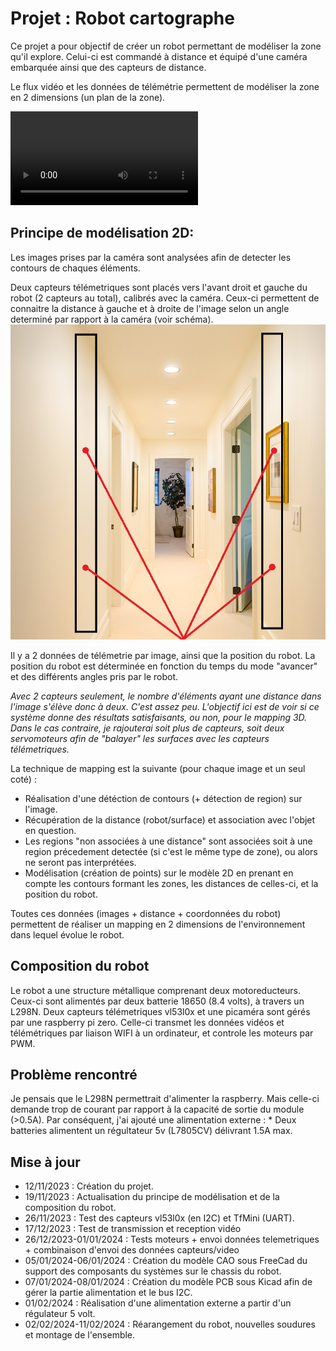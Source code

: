 # Projet : Robot cartographe

Ce projet a pour objectif de créer un robot permettant de modéliser la zone qu'il explore.
Celui-ci est commandé à distance et équipé d'une caméra embarquée ainsi que des capteurs de distance.

Le flux vidéo et les données de télémétrie permettent de modéliser la zone en 2 dimensions (un plan de la zone).


![Vidéo présentation projet](images/Projet_Bouquet.mp4)


## Principe de modélisation 2D: 

Les images prises par la caméra sont analysées afin de detecter les contours de chaques éléments.

Deux capteurs télémetriques sont placés vers l'avant droit et gauche du robot (2 capteurs au total), calibrés avec la caméra. 
Ceux-ci permettent de connaitre la distance à gauche et à droite de l'image selon un angle determiné par rapport à la caméra (voir schéma).
![Schéma capteur télémetrique](images/example_capt.jpg)

Il y a 2 données de télémetrie par image, ainsi que la position du robot.
La position du robot est déterminée en fonction du temps du mode "avancer" et des différents angles pris par le robot.

*Avec 2 capteurs seulement, le nombre d'éléments ayant une distance dans l'image s'élève donc à deux. C'est assez peu.*
*L'objectif ici est de voir si ce système donne des résultats satisfaisants, ou non, pour le mapping 3D.*
*Dans le cas contraire, je rajouterai soit plus de capteurs, soit deux servomoteurs afin de "balayer" les surfaces avec les capteurs télémetriques.*

La technique de mapping est la suivante (pour chaque image et un seul coté) :
* Réalisation d'une détéction de contours (+ détection de region) sur l'image.
* Récupération de la distance (robot/surface) et association avec l'objet en question.
* Les regions "non associées à une distance" sont associées soit à une region précedement detectée (si c'est le même type de zone), ou alors ne seront pas interprétées.
* Modélisation (création de points) sur le modèle 2D en prenant en compte les contours formant les zones, les distances de celles-ci, et la position du robot.


Toutes ces données (images + distance + coordonnées du robot) permettent de réaliser un mapping en 2 dimensions de l'environnement dans lequel évolue le robot.


## Composition du robot

Le robot a une structure métallique comprenant deux motoreducteurs. Ceux-ci sont alimentés par deux batterie 18650 (8.4 volts), à travers un L298N.
Deux capteurs télémetriques vl53l0x et une picaméra sont gérés par une raspberry pi zero.
Celle-ci transmet les données vidéos et télémétriques par liaison WIFI à un ordinateur, et controle les moteurs par PWM.


## Problème rencontré

Je pensais que le L298N permettrait d'alimenter la raspberry. Mais celle-ci demande trop de courant par rapport à la capacité de sortie du module (>0.5A).
Par conséquent, j'ai ajouté une alimentation externe : 
	* Deux batteries alimentent un régultateur 5v (L7805CV) délivrant 1.5A max.


## Mise à jour 
* 12/11/2023 : Création du projet.
* 19/11/2023 : Actualisation du principe de modélisation et de la composition du robot.
* 26/11/2023 : Test des capteurs vl53l0x (en I2C) et TfMini (UART).
* 17/12/2023 : Test de transmission et reception vidéo
* 26/12/2023-01/01/2024 : Tests moteurs + envoi données telemetriques + combinaison d'envoi des données capteurs/video 
* 05/01/2024-06/01/2024 : Création du modèle CAO sous FreeCad du support des composants du systèmes sur le chassis du robot.
* 07/01/2024-08/01/2024 : Création du modèle PCB sous Kicad afin de gérer la partie alimentation et le bus I2C.
* 01/02/2024 : Réalisation d'une alimentation externe a partir d'un régulateur 5 volt.
* 02/02/2024-11/02/2024 : Réarangement du robot, nouvelles soudures et montage de l'ensemble. 
